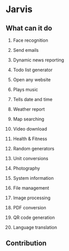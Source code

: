 # Jarvis

## What can it do

1. Face recognition

2. Send emails

3. Dynamic news reporting

4. Todo list generator

5. Open any website

6. Plays music

7. Tells date and time

8. Weather report

9. Map searching

10. Video download

11. Health & Fitness

12. Random generators

13. Unit conversions

14. Photography

15. System information

16. File management

17. Image processing

18. PDF conversion

19. QR code generation

20. Language translation

## Contribution

